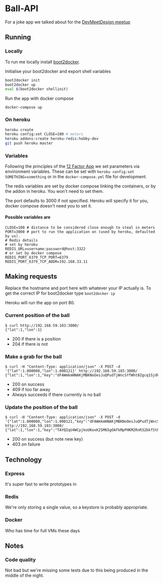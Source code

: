 # Ball-API

For a joke app we talked about for the [DevMeetDesign meetup](http://www.meetup.com/devmeetdesign/)

## Running 

### Locally

To run me locally install [boot2docker](http://boot2docker.io/).

Initialise your boot2docker and export shell variables

```bash
boot2docker init
boot2docker up
eval $(boot2docker shellinit)
```

Run the app with docker compose

```shell
docker-compose up
```

### On heroku

```bash
heroku create
heroku config:set CLOSE=100 # meters
heroku addons:create heroku-redis:hobby-dev
git push heroku master
```

### Variables

Following the principles of the [12 Factor App](12factor.net) we set parameters via environment variables. These can be set with ```heroku config:set SOMETHING=something``` or in the ```docker-compose.yml``` file for development.

The redis variables are set by docker compose linking the containers, or by the addon in heroku. You won't need to set them.

The port defaults to 3000 if not specified. Heroku will specify it for you, docker compose doesn't need you to set it.

#### Possible variables are

```shell
CLOSE=100 # distance to be considered close enough to steal in meters
PORT=3000 # port to run the application on (used by heroku, defaulted by us).
# Redis details
# set by heroku
REDIS_URL=username:password@host:3322
# or set by docker compose
REDIS_PORT_6379_TCP_PORT=6379 
REDIS_PORT_6379_TCP_ADDR=192.168.33.11
```

## Making requests

Replace the hostname and port here with whatever your IP actually is. To get the correct IP for boot2docker type ```boot2docker ip```

Heroku will run the app on port 80.


### Current position of the ball

```shell
$ curl http://192.168.59.103:3000/
{"lat":1,"lon":1}
```

* 200 if there is a position
* 204 if there is not

### Make a grab for the ball

```shell
$ curl -H "Content-Type: application/json" -X POST -d '{"lat":1.000008,"lon":1.000121}' http://192.168.59.103:3000/
{"lat":1,"lon":1,"key":"dFAWmkmHNAKjMBKNoOesJuQPudTjWncSYfWht8Zgcq1Sjdkgsd7WSc8oeI6qksirif95w6vef6JJNaSTzDT3slCHDIU87PNCB47"}
```
* 200 on success
* 409 if too far away
* Always succeeds if there currently is no ball

### Update the position of the ball

```shell
$ curl -H "Content-Type: application/json" -X POST -d '{"lat":1.000008,"lon":1.000121,"key":"dFAWmkmHNAKjMBKNoOesJuQPudTjWncSYfWht8Zgcq1Sjdkgsd7WSc8oeI6qksirif95w6vef6JJNaSTzDT3slCHDIU87PNCB47"}' http://192.168.59.103:3000/
{"lat":1,"lon":1,"key":"TAYQIqU4WCpjkoUKoxK25M65gOAfkMpPHKM2RnR32bkfStP4V2wNmaGvdfGzPT8LegWLR5yoplD"}
```

* 200 on success (but note new key)
* 403 on failure

## Technology

### Express
It's super fast to write prototypes in

### Redis
We're only storing a single value, so a keystore is probably appropriate.

### Docker

Who has time for full VMs these days

## Notes

### Code quality

Not bad but we're missing some tests due to this being produced in the middle of the night.
